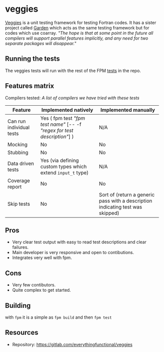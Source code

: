 # veggies

[Veggies](https://gitlab.com/everythingfunctional/veggies) is a unit testing framework for testing Fortran codes.
It has a sister project called [Garden](https://gitlab.com/everythingfunctional/garden) which acts as the same
testing framework but for codes which use coarray. *"The hope is that at some point in the future all compilers
will support parallel features implicitly, and any need for two separate packages will disappear."*

## Running the tests

The veggies tests will run with the rest of the FPM [tests](../README.md#running-the-tests) in the repo.

## Features matrix

Compilers tested: *A list of compilers we have tried with these tests*

| Feature | Implemented natively | Implemented manually |
|---------|----------------------|----------------------|
| Can run individual tests | Yes ( fpm test *"fpm test name"* [-- -f *"regex for test description"*] ) | N/A |
| Mocking | No | No |
| Stubbing | No | No |
| Data driven tests | Yes (via defining custom types which extend `input_t` type) | N/A |
| Coverage report | No | No |
| Skip tests | No | Sort of (return a generic pass with a description indicating test was skipped) |

## Pros

- Very clear test output with easy to read test descriptions and clear failures.
- Main developer is very responsive and open to contibutions.
- Integrates very well with fpm.

## Cons 

- Very few contibutors.
- Quite complex to get started.

## Building

with `fpm` it is a simple as `fpm build` and then `fpm test`

## Resources
- Repository: https://gitlab.com/everythingfunctional/veggies